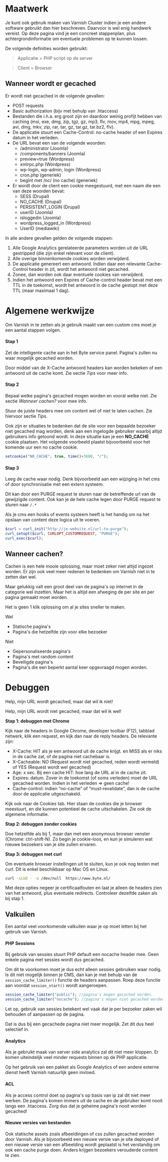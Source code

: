 # Maatwerk

Je kunt ook gebruik maken van Varnish Cluster indien je een andere software gebruikt dan hier beschreven. Daarvoor is wel enig handwerk vereist. Op deze pagina vind je een concreet stappenplan, plus achtergrondinformatie om eventuele problemen op te kunnen lossen.

De volgende definities worden gebruikt:

> Applicatie = PHP script op de server

> Client = Browser 

## Wanneer wordt er gecached 

Er wordt niet gecached in de volgende gevallen:

- POST requests
- Basic authorization (bijv met behulp van .htaccess)
- Bestanden die i.h.a. erg groot zijn en daardoor weinig profijt hebben van caching (msi, exe, dmg, zip, tgz, gz, mp3, flv, mov, mp4, mpg, mpeg, avi, dmg, mkv, zip, rar, tar, gz, tar.gz, tar.bz2, flv).
- De applicatie stuurt een Cache-Control: no-cache header of een Expires datum in het verleden.
- De URL bevat een van de volgende woorden:
	- /administrator (Joomla)
	- /components/banners (Joomla)
	- preview=true (Wordpress)
	- xmlrpc.php (Wordpress)
	- wp-login, wp-admin, login (Wordpress)
	- cron.php (generiek)
	- begint met /nc/ (no cache) (generiek)
- Er wordt door de client een cookie meegestuurd, met een naam die een van deze woorden bevat:
	- SESS (Drupal)
	- NO_CACHE (Drupal)
	- PERSISTENT_LOGIN (Drupal)
	- userID (Joomla)
	- isloggedin (Joomla)
	- wordpress_logged_in (Wordpress)
	- UserID (mediawiki)

In alle andere gevallen gelden de volgende stappen:

1. Alle Google Analytics gerelateerde parameters worden uit de URL gestripped (die zijn enkel relevant voor de client).
1. Alle overige binnenkomende cookies worden verwijderd.
1. De applicatie genereert een antwoord. Indien daar een relevante Cache-Control header in zit, wordt het antwoord niet gecached.
1. Zonee, dan worden ook daar eventuele cookies van verwijderd. 
1. Indien het antwoord een Expires of Cache-control header bevat met een TTL in de toekomst, wordt het antwoord in de cache gestopt met deze TTL (maar maximaal 1 dag).


# Algemene werkwijze

Om Varnish in te zetten als je gebruik maakt van een custom cms moet je een aantal stappen volgen.

#### Stap 1

Zet de intelligente cache aan in het Byte service panel. Pagina's zullen nu waar mogelijk gecached worden.  

Door middel van de X-Cache antwoord headers kan worden bekeken of een antwoord uit de cache komt. Zie sectie *Tips* voor meer info.

#### Stap 2

Bepaal welke pagina's gecached mogen worden en vooral welke niet. Zie sectie *Wanneer cachen?* voor mee info.  

Stuur de juiste headers mee om content wel of niet te laten cachen. Zie hiervoor sectie *Tips*.  

Ook zijn er situaties te bedenken dat de site voor een bepaalde bezoeker niet gecached mag worden, denk aan een ingelogde gebruiker waarbij altijd gebruikers info getoond wordt. In deze situatie kan je een __NO_CACHE__ cookie plaatsen. Het volgende voorbeeld plaatst bijvoorbeeld voor het komende uur een no cache cookie.

```php
setcookie("NO_CACHE", true, time()+3600, "/");
```

#### Stap 3

Leeg de cache waar nodig. Denk bijvoorbeeld aan een wijziging in het cms of door synchronisatie met een extern systeem.  

Dit kan door een PURGE request te sturen naar de betreffende url van de gewijzigde content. Ook kan je de hele cache legen door PURGE request te sturen naar ```/.*``` 

Als je cms een hooks of events systeem heeft is het handig om na het opslaan van content deze logica uit te voeren.

```PHP
$curl = curl_init("http://je-website.nl/url-to-purge");
curl_setopt($curl, CURLOPT_CUSTOMREQUEST, "PURGE");
curl_exec($curl);
```



## Wanneer cachen?

Cachen is een hele mooie oplossing, maar moet zeker niet altijd ingezet worden. Er zijn ook veel meer redenen te bedenken om Varnish niet in te zetten dan wel.  

Maar gelukkig valt een groot deel van de pagina's op internet in de categorie wel inzetten. Maar het is altijd een afweging de per site en per pagina gemaakt moet worden.  

Het is geen 1 klik oplossing om al je sites sneller te maken.

Wel

- Statische pagina's
- Pagina's die hetzelfde zijn voor elke bezoeker


Niet

- Gepersonaliseerde pagina's
- Pagina's met random content
- Beveiligde pagina's
- Pagina's die een beperkt aantal keer opgevraagd mogen worden.


# Debuggen

Help, mijn URL wordt gecached, maar dat wil ik niet!

Help, mijn URL wordt niet gecached, maar dat wil ik wel!

**Stap 1: debuggen met Chrome**

Kijk naar de headers in Google Chrome, developer toolbar (F12), tabblad netwerk, klik een request, en kijk dan naar de reply headers. De relevante zijn:

- X-Cache: HIT als je een antwoord uit de cache krijgt. en MISS als er niks in de cache zat, of de pagina niet cachebaar is. 
- X-Cacheable: NO (Request wordt niet gecached, reden wordt vermeld) of YES (Request wordt wel gecached)
- Age: x sec. Bij een cache HIT: hoe lang de URL al in de cache zit.
- Expires: datum. Zover in de toekomst (of soms verleden) moet de URL gecached worden. Indien in het verleden => geen cache! 
- Cache-control: indien “no-cache” of “must-revalidate”, dan is de cache door de applicatie uitgeschakeld.

Kijk ook naar de Cookies tab. Hier staan de cookies die je browser meestuurt, en die kunnen potentieel de cache uitschakelen. Zie ook de algemene informatie. 

**Stap 2: debuggen zonder cookies**

Doe hetzelfde als bij 1, maar dan met een anonymous browser venster (Chrome: ctrl-shift-N). Zo begin je cookie-loos, en kun je simuleren wat nieuwe bezoekers van je site zullen ervaren. 

**Stap 3: debuggen met curl**

Om eventuele browser instellingen uit te sluiten, kun je ook nog testen met curl. Dit is enkel beschikbaar op Mac OS en Linux.

```bash
curl -sLkD - -o /dev/null  https://www.byte.nl/
```

Met deze opties negeer je certificaatfouten en laat je alleen de headers zien van het antwoord, plus eventuele redirects. Controleer dezelfde zaken als bij stap 1.


## Valkuilen

Een aantal veel voorkomende valkuilen waar je op moet letten bij het gebruik van Varnish.

#### PHP Sessions

Bij gebruik van sessies stuurt PHP default een nocache header mee. Geen enkele pagina met sessies wordt dus gecached.

Om dit te voorkomen moet je dus echt alleen sessies gebruiken waar nodig. Is dit niet mogelijk binnen je CMS, dan kan je met behulp van de ```session_cache_limiter()``` functie de headers aanpassen. Roep deze functie aan voordat ```session_start()``` wordt aangeroepen. 

```php
session_cache_limiter("public"); //pagina's mogen gecached worden.
session_cache_limiter("nocache"); //pagina's mogen niet gecached worden.
```

Let op, gebruik van sessies betekent wel vaak dat je per bezoeker zaken wil behouden of aanpassen op de pagina.

Dat is dus bij een gecachede pagina niet meer mogelijk. Zet dit dus heel selectief in.

#### Analytics

Als je gebruikt maak van server side analytics zal dit niet meer kloppen. Er komen uiteindelijk veel minder requests binnen op de PHP applicatie.  

Op het gebruik van een pakket als Google Analytics of een andere externe dienst heeft Varnish natuurlijk geen invloed.

#### ACL

Als je access control doet op pagina's op basis van ip zal dit niet meer werken. De pagina's komen immers uit de cache en de gebruiker komt nooit langs een .htaccess. Zorg dus dat je geheime pagina's nooit worden gecached! 

#### Nieuwe versies van bestanden

Ook statische assets zoals afbeeldingen of css zullen gecached worden door Varnish. Als je bijvoorbeeld een nieuwe versie van je site deployed of een nieuwe versie van een afbeelding wordt geplaatst is het verstandig om ook een cache purge doen. Anders krijgen bezoekers verouderde content te zien.


